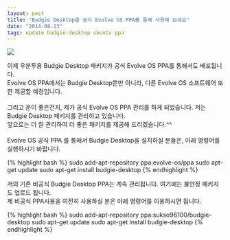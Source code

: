 ```yaml
---
layout: post
title: "Budgie Desktop을 공식 Evolve OS PPA를 통해 사용해 보세요"
date: "2014-08-23"
tags: update budgie-desktop ubuntu ppa
---
```

<img class="image-wrapper" src="{{ site.url }}/blogimgs/evolve-os-ppa.png"><br>

이제 우분투용 Budgie Desktop 패키지가 공식 Evolve OS PPA를 통해서도 배포됩니다.<br>
Evolve OS PPA에서는 Budgie Desktop뿐만 아니라, 다른 Evolve OS 소프트웨어 또한 제공할 예정입니다.<br>
<br>
그리고 운이 좋은건지, 제가 공식 Evolve OS PPA 관리를 하게 되었습니다. 저는 Budgie Desktop 패키지를 관리하고 있습니다.<br>
앞으로는 더 잘 관리하여 더 좋은 패키지를 제공해 드리겠습니다.^^<br>
<br>
Evolve OS 공식 PPA 를 통해서 Budgie Desktop을 설치하실 분들은, 아래 명령어를 실행하시기 바랍니다.<br>

{% highlight bash %}
sudo add-apt-repository ppa:evolve-os/ppa
sudo apt-get update
sudo apt-get install budgie-desktop
{% endhighlight %}

저의 기존 비공식 Budgie Desktop PPA는 계속 관리됩니다. 여기에는 불안정 패키지도 업로드 됩니다.<br>
제 비공식 PPA사용을 여전히 사용하실 분은 아래 명령어를 이용하시면 됩니다.<br>

{% highlight bash %}
sudo add-apt-repository ppa:sukso96100/budgie-desktop
sudo apt-get update
sudo apt-get install budgie-desktop
{% endhighlight %}
